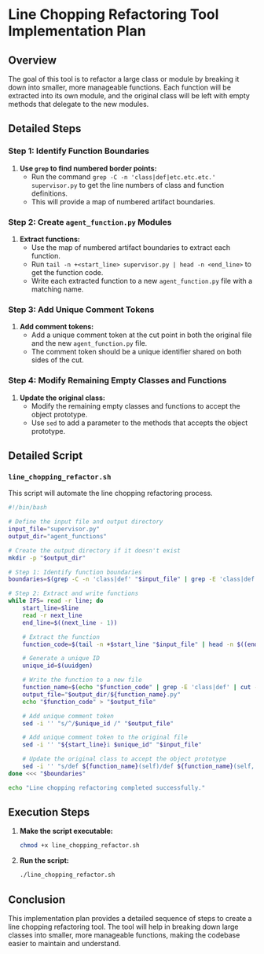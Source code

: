 

# Line Chopping Refactoring Tool Implementation Plan

## Overview
The goal of this tool is to refactor a large class or module by breaking it down into smaller, more manageable functions. Each function will be extracted into its own module, and the original class will be left with empty methods that delegate to the new modules.

## Detailed Steps

### Step 1: Identify Function Boundaries
1. **Use `grep` to find numbered border points:**
   - Run the command `grep -C -n 'class|def|etc.etc.etc.' supervisor.py` to get the line numbers of class and function definitions.
   - This will provide a map of numbered artifact boundaries.

### Step 2: Create `agent_function.py` Modules
1. **Extract functions:**
   - Use the map of numbered artifact boundaries to extract each function.
   - Run `tail -n +<start_line> supervisor.py | head -n <end_line>` to get the function code.
   - Write each extracted function to a new `agent_function.py` file with a matching name.

### Step 3: Add Unique Comment Tokens
1. **Add comment tokens:**
   - Add a unique comment token at the cut point in both the original file and the new `agent_function.py` file.
   - The comment token should be a unique identifier shared on both sides of the cut.

### Step 4: Modify Remaining Empty Classes and Functions
1. **Update the original class:**
   - Modify the remaining empty classes and functions to accept the object prototype.
   - Use `sed` to add a parameter to the methods that accepts the object prototype.

## Detailed Script

### `line_chopping_refactor.sh`
This script will automate the line chopping refactoring process.

```sh
#!/bin/bash

# Define the input file and output directory
input_file="supervisor.py"
output_dir="agent_functions"

# Create the output directory if it doesn't exist
mkdir -p "$output_dir"

# Step 1: Identify function boundaries
boundaries=$(grep -C -n 'class|def' "$input_file" | grep -E 'class|def' | cut -d: -f1)

# Step 2: Extract and write functions
while IFS= read -r line; do
    start_line=$line
    read -r next_line
    end_line=$((next_line - 1))

    # Extract the function
    function_code=$(tail -n +$start_line "$input_file" | head -n $((end_line - start_line + 1)))

    # Generate a unique ID
    unique_id=$(uuidgen)

    # Write the function to a new file
    function_name=$(echo "$function_code" | grep -E 'class|def' | cut -d' ' -f2 | cut -d'(' -f1)
    output_file="$output_dir/${function_name}.py"
    echo "$function_code" > "$output_file"

    # Add unique comment token
    sed -i '' "s/^/$unique_id /" "$output_file"

    # Add unique comment token to the original file
    sed -i '' "${start_line}i $unique_id" "$input_file"

    # Update the original class to accept the object prototype
    sed -i '' "s/def ${function_name}(self)/def ${function_name}(self, obj)/" "$input_file"
done <<< "$boundaries"

echo "Line chopping refactoring completed successfully."
```

## Execution Steps

1. **Make the script executable:**
   ```sh
   chmod +x line_chopping_refactor.sh
   ```

2. **Run the script:**
   ```sh
   ./line_chopping_refactor.sh
   ```

## Conclusion
This implementation plan provides a detailed sequence of steps to create a line chopping refactoring tool. The tool will help in breaking down large classes into smaller, more manageable functions, making the codebase easier to maintain and understand.
